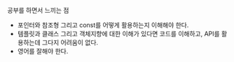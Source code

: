 공부를 하면서 느끼는 점
* 포인터와 참조형 그리고 const를 어떻게 활용하는지 이해해야 한다.
* 템플릿과 클래스 그리고 객체지향에 대한 이해가 있다면 코드를 이해하고, API를 활용하는데 그다지 어려움이 없다.
* 영어를 잘해야 한다.
